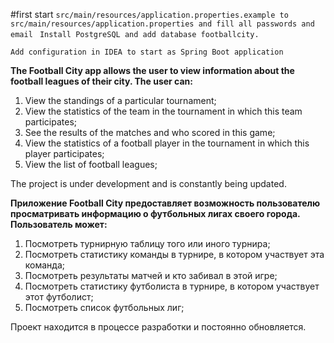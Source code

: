 
#first start
`src/main/resources/application.properties.example to src/main/resources/application.properties and fill all passwords and email
`
`Install PostgreSQL and add database footballcity.`

`Add configuration in IDEA to start as Spring Boot application`

**The Football City app allows the user to view information about the football leagues of their city.
The user can:**
1) View the standings of a particular tournament;
2) View the statistics of the team in the tournament in which this team participates;
3) See the results of the matches and who scored in this game;
4) View the statistics of a football player in the tournament in which this player participates;
5) View the list of football leagues;

The project is under development and is constantly being updated.



**Приложение Football City предоставляет возможность пользователю просматривать информацию о футбольных лигах своего города.
Пользователь может:**
1) Посмотреть турнирную таблицу того или иного турнира;
2) Посмотреть статистику команды в турнире, в котором участвует эта команда;
3) Посмотреть результаты матчей и кто забивал в этой игре;
4) Посмотреть статистику футболиста в турнире, в котором участвует этот футболист;
5) Посмотреть список футбольных лиг;

Проект находится в процессе разработки и постоянно обновляется.
